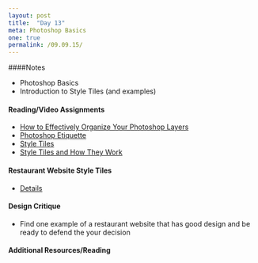 ```yaml
---
layout: post
title:  "Day 13"
meta: Photoshop Basics
one: true
permalink: /09.09.15/
---
```

####Notes
- Photoshop Basics
- Introduction to Style Tiles (and examples)

#### Reading/Video Assignments
- [How to Effectively Organize Your Photoshop Layers](http://www.webdesignerdepot.com/2009/08/how-to-effectively-organize-your-photoshop-layers/)
- [Photoshop Etiquette](http://photoshopetiquette.com/)
- [Style Tiles](http://styletil.es/)
- [Style Tiles and How They Work](http://alistapart.com/article/style-tiles-and-how-they-work)

#### Restaurant Website Style Tiles
- [Details](/09.09.15/restaurant-website-style-tiles/)

#### Design Critique
- Find one example of a restaurant website that has good design and be ready to defend the your decision

#### Additional Resources/Reading


